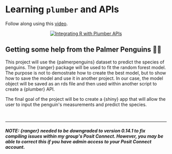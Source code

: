 # Learning `plumber` and APIs

Follow along using this [video](https://www.youtube.com/watch?v=J0Th2QRZ7Rk&t=199s).

<p align="center">
  <a href="http://www.youtube.com/watch?v=J0Th2QRZ7Rk">
    <img src="http://img.youtube.com/vi/J0Th2QRZ7Rk/0.jpg" alt="Integrating R with Plumber APIs">
  </a>
</p>

## Getting some help from the Palmer Penguins :wrench::penguin:

This project will use the {palmerpenguins} dataset to predict the species of penguins. The {ranger} package will be used to fit the random forest model. The purpose is not to demostrate how to create the best model, but to show how to save the model and use it in another project. In our case, the model object will be saved as an rds file and then used within another script to create a {plumber} API. 

The final goal of the project will be to create a {shiny} app that will allow the user to input the penguin's measurements and predict the species.

<br>
<hr>

##### NOTE: {ranger} needed to be downgraded to version 0.14.1 to fix compiling issues within my group's Posit Connect. However, you may be able to correct this if you have admin access to your Posit Connect account.
